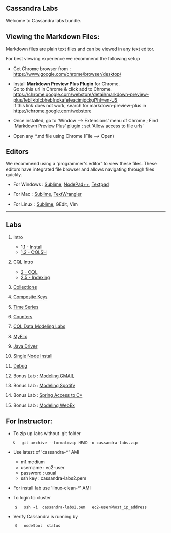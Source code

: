 <link rel='stylesheet' href='assets/css/main.css'/>

Cassandra Labs
--------------
Welcome to Cassandra labs bundle.

Viewing the Markdown Files:
-----------------
Markdown files are plain text files and can be viewed in any text editor.

For best viewing experience we recommend the following setup

* Get Chrome browser from : https://www.google.com/chrome/browser/desktop/

* Install **Markdown Preview Plus Plugin** for Chrome.  
Go to this url in Chrome & click add to Chrome.  
https://chrome.google.com/webstore/detail/markdown-preview-plus/febilkbfcbhebfnokafefeacimjdckgl?hl=en-US  
If this link does not work, search for markdown-preview-plus in https://chrome.google.com/webstore

* Once installed, go to 'Window --> Extensions' menu of Chrome ;   Find 'Markdown Preview Plus' plugin ;  set 'Allow access to file urls'

* Open any *.md file using Chrome (File --> Open)


Editors
-------
We recommend using a 'programmer's editor' to view these files. These editors have integrated file browser and allows navigating through files quickly.
* For Windows : [Sublime](http://www.sublimetext.com/), [NodePad++](http://notepad-plus-plus.org/), [Textpad](http://www.textpad.com/)

* For Mac : [Sublime](http://www.sublimetext.com/),  [TextWrangler](http://www.barebones.com/products/textwrangler/)

* For Linux : [Sublime](http://www.sublimetext.com/), GEdit, Vim



----
Labs
----
1. Intro
    - [1.1 - Install](01-intro/1.1-install.md)
    - [1.2 - CQLSH](01-intro/1.2-cqlsh.md)

2. CQL Intro
    - [2  -  CQL](02-cql/README.md)
    - [2.5 - Indexing](02-cql/index.md)

3. [Collections](03-collections/README.md)

4. [Composite Keys](04-composite-keys/README.md)

5. [Time Series](05-time-series/README.md)

6. [Counters](06-counter/README.md)

7. [CQL Data Modeling Labs](07-cql-modeling/README.md)

8. [MyFlix](08-myflix/README.md)

9. [Java Driver](09-java-driver/README.md)

10. [Single Node Install](10-single-node-install/README.md)

11. [Debug](11-debug/README.md)

12. Bonus Lab : [Modeling GMAIL](12-gmail/README.md)

13. Bonus Lab : [Modeling Spotify](13-music/README.md)

14. Bonus Lab : [Spring Access to C*](14-spring/README.md)

15. Bonus Lab : [Modeling WebEx](15-video-conf/README.md)


For Instructor:
----------------------------
* To zip up labs without .git folder
```
   $   git archive --format=zip HEAD -o cassandra-labs.zip
```


* Use latest of 'cassandra-*' AMI
    * m1.medium 
    * username : ec2-user 
    * password : usual 
    * ssh key : cassandra-labs2.pem 

* For install lab use 'linux-clean-*'  AMI

* To login to cluster
```
    $   ssh -i  cassandra-labs2.pem   ec2-user@host_ip_address
```

* Verify Cassandra is running by
```
    $   nodetool  status
```


